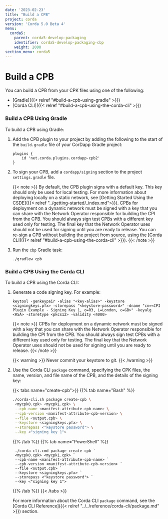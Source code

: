 ```yaml
---
date: '2023-02-23'
title: "Build a CPB"
project: corda
version: 'Corda 5.0 Beta 4'
menu:
  corda5:
    parent: corda5-develop-packaging
    identifier: corda5-develop-packaging-cbp
    weight: 2000
section_menu: corda5
---
```

# Build a CPB
You can build a CPB from your CPK files using one of the following:
* [Gradle]({{< relref "#build-a-cpb-using-gradle" >}})
* [Corda CLI]({{< relref "#build-a-cpb-using-the-corda-cli" >}})

### Build a CPB Using Gradle

To build a CPB using Gradle:

1. Add the CPB plugin to your project by adding the following to the start of the `build.gradle` file of your CorDapp Gradle project:
   ```
   plugins {
       id 'net.corda.plugins.cordapp-cpb2'
   }
   ```

2. To sign your CPB, add a `cordapp/signing` section to the project `settings.gradle` file.

   {{< note >}}
By default, the CPB plugin signs with a default key. This key should only be used for local testing. For more information about deploying locally on a static network, see [Getting Started Using the CSDE]({{< relref "../getting-started/_index.md">}}).
CPBs for deployment on a dynamic network must be signed with a key that you can share with the Network Operator responsible for building the CPI from the CPB. 
You should always sign test CPBs with a different key used only for testing. The final key that the Network Operator uses should not be used for signing until you are ready to release. You can re-sign a CPB without building the project from source, using the [Corda CLI]({{< relref "#build-a-cpb-using-the-corda-cli" >}}).
   {{< /note >}}


3. Run the `cbp` Gradle task:
   ```
   ./gradlew cpb
   ```

### Build a CPB Using the Corda CLI

To build a CPB using the Corda CLI:

1. Generate a code signing key. For example: 

   ```
   keytool -genkeypair -alias "<key-alias>" -keystore <signingkeys.pfx> -storepass "<keystore-password>" -dname "cn=<CPI Plugin Example - Signing Key 1, o=R3, L=London, c=GB>" -keyalg <RSA> -storetype <pkcs12> -validity <4000>
   ```
   {{< note >}}
CPBs for deployment on a dynamic network must be signed with a key that you can share with the Network Operator responsible for building the CPI from the CPB. 
You should always sign test CPBs with a different key used only for testing. The final key that the Network Operator uses should not be used for signing until you are ready to release.
   {{< /note >}}

   {{< warning >}}
   Never commit your keystore to git.
   {{< /warning >}}

2. Use the Corda CLI `package` command, specifying the CPK files, the name, version, and file name of the CPB, and the details of the signing key:

   {{< tabs name="create-cpb">}}
   {{% tab name="Bash" %}}
   ```sh
   ./corda-cli.sh package create-cpb \
    <mycpk0.cpk> <mycpk1.cpk> \
    --cpb-name <manifest-attribute-cpb-name> \
    --cpb-version <manifest-attribute-cpb-version> \
    --file <output.cpb> \
    --keystore <signingkeys.pfx> \
    --storepass <"keystore password"> \
    --key <"signing key 1">
   ```
   {{% /tab %}}
   {{% tab name="PowerShell" %}}
   ```shell
    ./corda-cli.cmd package create-cpb `
    <mycpk0.cpk> <mycpk1.cpk> `
    --cpb-name <manifest-attribute-cpb-name> `
    --cpb-version <manifest-attribute-cpb-version> `
    --file <output.cpb> `
    --keystore <signingkeys.pfx> `
    --storepass <"keystore password"> `
    --key <"signing key 1">
   ```
   {{% /tab %}}
   {{< /tabs >}}

   For more information about the Corda CLI `package` command, see the [Corda CLI Reference]({{< relref "../../reference/corda-cli/package.md" >}}) section.